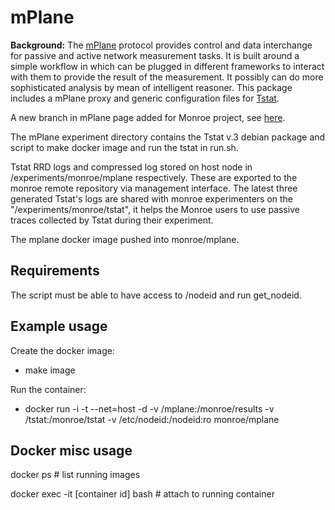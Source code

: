 
# mPlane 
**Background:**
The [mPlane](http://www.ict-mplane.eu/) protocol provides control and data interchange for passive and active network measurement tasks. 
It is built around a simple workflow in which can be plugged in different frameworks to interact with them to provide the result of the measurement. It possibly can do more sophisticated analysis by mean of intelligent reasoner.
This package includes a mPlane proxy and generic configuration files for [Tstat](http://www.tstat.polito.it/).

A new branch in mPlane page added for Monroe project, see [here](https://github.com/fp7mplane/protocol-ri/tree/monroe).

The mPlane experiment directory contains the Tstat v.3 debian package and script to make docker image and run the tstat in run.sh. 

Tstat RRD logs and compressed log stored on host node in /experiments/monroe/mplane respectively. These are exported to the monroe remote repository via management interface. The latest three generated Tstat's logs are shared with monroe experimenters on the "/experiments/monroe/tstat", it helps the Monroe users to use passive traces collected by Tstat during their experiment. 


The mplane docker image pushed into monroe/mplane. 


## Requirements
The script must be able to have access to /nodeid and run get_nodeid. 

## Example usage
Create the docker image:
* make image
 
Run the container:
* docker run -i -t --net=host -d -v /mplane:/monroe/results -v /tstat:/monroe/tstat -v /etc/nodeid:/nodeid:ro monroe/mplane
 

## Docker misc usage

docker ps  # list running images

docker exec -it [container id] bash   # attach to running container
